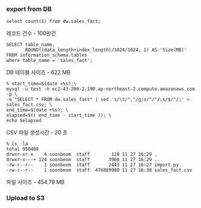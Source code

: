 
### export from DB ###



```
select count(1) from dw.sales_fact;
```
레코드 건수 - 100만건

```
SELECT table_name,
       ROUND((data_length+index_length)/1024/1024, 1) AS 'Size(MB)'
FROM information_schema.tables
where table_name = 'sales_fact';
```
DB 테이블 사이즈 - 622 MB 

```
% start_time=$(date +%s);\
mysql -u test -h ec2-43-200-2-190.ap-northeast-2.compute.amazonaws.com -p \
-e "SELECT * FROM dw.sales_fact" | sed 's/\t/","/g;s/^/"/;s/$/"/;' > sales_fact.csv; \
end_time=$(date +%s); \
elapsed=$(( end_time - start_time )); \
echo $elapsed
```
CSV 파일 생성시간 - 20 초

```
% ls -la
total 950408
drwxr-xr-x    4 soonbeom  staff        128 11 27 16:29 .
drwxr-x---+ 124 soonbeom  staff       3968 11 27 16:29 ..
-rw-r--r--    1 soonbeom  staff       2443 11 27 16:27 import.py
-rw-r--r--    1 soonbeom  staff  476889980 11 27 16:38 sales_fact.csv
```
파일 사이즈 - 454.79 MB


### Upload to S3 ###
